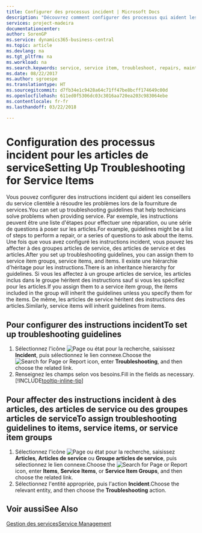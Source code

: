 ```yaml
---
title: Configurer des processus incident | Microsoft Docs
description: "Découvrez comment configurer des processus qui aident les conseillers du service clientèle à identifier et à résoudre les problèmes liés aux articles de service."
services: project-madeira
documentationcenter: 
author: SorenGP
ms.service: dynamics365-business-central
ms.topic: article
ms.devlang: na
ms.tgt_pltfrm: na
ms.workload: na
ms.search.keywords: service, service item, troubleshoot, repairs, maintenance
ms.date: 08/22/2017
ms.author: sgroespe
ms.translationtype: HT
ms.sourcegitcommit: d7fb34e1c9428a64c71ff47be8bcff174649c00d
ms.openlocfilehash: 611ed0f5306dc03c3016aa720ea203c983064ebe
ms.contentlocale: fr-fr
ms.lasthandoff: 03/22/2018

---
```


# <a name="setting-up-troubleshooting-for-service-items"></a><span data-ttu-id="1f6d6-103">Configuration des processus incident pour les articles de service</span><span class="sxs-lookup"><span data-stu-id="1f6d6-103">Setting Up Troubleshooting for Service Items</span></span>
<span data-ttu-id="1f6d6-104">Vous pouvez configurer des instructions incident qui aident les conseillers du service clientèle à résoudre les problèmes lors de la fourniture de services.</span><span class="sxs-lookup"><span data-stu-id="1f6d6-104">You can set up troubleshooting guidelines that help technicians solve problems when providing service.</span></span> <span data-ttu-id="1f6d6-105">Par exemple, les instructions peuvent être une liste d'étapes pour effectuer une réparation, ou une série de questions à poser sur les articles.</span><span class="sxs-lookup"><span data-stu-id="1f6d6-105">For example, guidelines might be a list of steps to perform a repair, or a series of questions to ask about the items.</span></span> <span data-ttu-id="1f6d6-106">Une fois que vous avez configuré les instructions incident, vous pouvez les affecter à des groupes articles de service, des articles de service et des articles.</span><span class="sxs-lookup"><span data-stu-id="1f6d6-106">After you set up troubleshooting guidelines, you can assign them to service item groups, service items, and items.</span></span> <span data-ttu-id="1f6d6-107">Il existe une hiérarchie d'héritage pour les instructions.</span><span class="sxs-lookup"><span data-stu-id="1f6d6-107">There is an inheritance hierarchy for guidelines.</span></span> <span data-ttu-id="1f6d6-108">Si vous les affectez à un groupe articles de service, les articles inclus dans le groupe héritent des instructions sauf si vous les spécifiez pour les articles.</span><span class="sxs-lookup"><span data-stu-id="1f6d6-108">If you assign them to a service item group, the items included in the group will inherit the guidelines unless you specify them for the items.</span></span> <span data-ttu-id="1f6d6-109">De même, les articles de service héritent des instructions des articles.</span><span class="sxs-lookup"><span data-stu-id="1f6d6-109">Similarly, service items will inherit guidelines from items.</span></span>  

## <a name="to-set-up-troubleshooting-guidelines"></a><span data-ttu-id="1f6d6-110">Pour configurer des instructions incident</span><span class="sxs-lookup"><span data-stu-id="1f6d6-110">To set up troubleshooting guidelines</span></span>
1. <span data-ttu-id="1f6d6-111">Sélectionnez l'icône ![Page ou état pour la recherche](media/ui-search/search_small.png "Page ou état pour la recherche"), saisissez **Incident**, puis sélectionnez le lien connexe.</span><span class="sxs-lookup"><span data-stu-id="1f6d6-111">Choose the ![Search for Page or Report](media/ui-search/search_small.png "Search for Page or Report icon") icon, enter **Troubleshooting**, and then choose the related link.</span></span>  
2. <span data-ttu-id="1f6d6-112">Renseignez les champs selon vos besoins.</span><span class="sxs-lookup"><span data-stu-id="1f6d6-112">Fill in the fields as necessary.</span></span> [!INCLUDE[tooltip-inline-tip](includes/tooltip-inline-tip_md.md)]  

## <a name="to-assign-troubleshooting-guidelines-to-items-service-items-or-service-item-groups"></a><span data-ttu-id="1f6d6-113">Pour affecter des instructions incident à des articles, des articles de service ou des groupes articles de service</span><span class="sxs-lookup"><span data-stu-id="1f6d6-113">To assign troubleshooting guidelines to items, service items, or service item groups</span></span>
1. <span data-ttu-id="1f6d6-114">Sélectionnez l'icône ![Page ou état pour la recherche](media/ui-search/search_small.png "Page ou état pour la recherche"), saisissez **Articles**, **Articles de service** ou **Groupe articles de service**, puis sélectionnez le lien connexe.</span><span class="sxs-lookup"><span data-stu-id="1f6d6-114">Choose the ![Search for Page or Report](media/ui-search/search_small.png "Search for Page or Report icon") icon, enter **Items**, **Service Items**, or **Service Item Groups**, and then choose the related link.</span></span>  
2. <span data-ttu-id="1f6d6-115">Sélectionnez l'entité appropriée, puis l'action **Incident**.</span><span class="sxs-lookup"><span data-stu-id="1f6d6-115">Choose the relevant entity, and then choose the **Troubleshooting** action.</span></span>  

## <a name="see-also"></a><span data-ttu-id="1f6d6-116">Voir aussi</span><span class="sxs-lookup"><span data-stu-id="1f6d6-116">See Also</span></span>
[<span data-ttu-id="1f6d6-117">Gestion des services</span><span class="sxs-lookup"><span data-stu-id="1f6d6-117">Service Management</span></span>](service-service.md)

